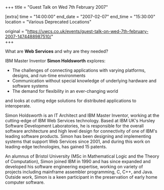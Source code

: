 +++
title = "Guest Talk on Wed 7th February 2007"

[extra]
time = "14:00:00"
end_date = "2007-02-07"
end_time = "15:30:00"
location = "Various Deprecated Locations"

original = "https://uwcs.co.uk/events/guest-talk-on-wed-7th-february-2007-1474488987510/"    
+++

What are **Web Services** and why are they needed?

IBM Master Inventor **Simon Holdsworth** explores:

  - The challenges of connecting applications with varying platforms, designs, and run-time environments
  - Communication without special knowledge of underlying hardware and software systems
  - The demand for flexibility in an ever-changing world

and looks at cutting edge solutions for distributed applications to interoperate.

Simon Holdsworth is an IT Architect and IBM Master Inventor, working at the cutting-edge of IBM Web Services technology. Based at IBM UK's Hursley Software Development Laboratories, he is responsible for the overall software architecture and high level design for connectivity of one of IBM's leading software products. Simon has been designing and implementing systems that support Web Services since 2001, and during this work on leading-edge technologies, has gained 15 patents.

An alumnus of Bristol University (MSc in Mathematical Logic and the Theory of Computation), Simon joined IBM in 1990 and has since expanded and developed his software engineering expertise, working on variety of projects including mainframe assembler programming, C, C++, and Java. Outside work, Simon is a keen participant in the preservation of early home computer software.

